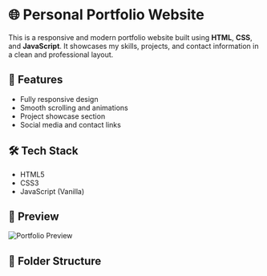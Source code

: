 # 🌐 Personal Portfolio Website

This is a responsive and modern portfolio website built using **HTML**, **CSS**, and **JavaScript**. It showcases my skills, projects, and contact information in a clean and professional layout.

## 🚀 Features

- Fully responsive design
- Smooth scrolling and animations
- Project showcase section
- Social media and contact links

## 🛠 Tech Stack

- HTML5  
- CSS3  
- JavaScript (Vanilla)

## 📸 Preview

![Portfolio Preview](screenshot.png) <!-- Add your own screenshot here -->

## 📁 Folder Structure

